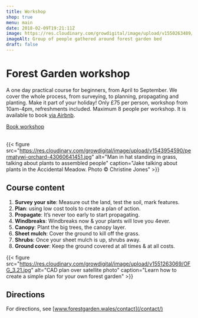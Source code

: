 ```yaml
---
title: Workshop
shop: true
menu: main
date: 2018-02-09T19:21:11Z
image: https://res.cloudinary.com/growdigital/image/upload/v1550263489/tour-42993811082-crop.jpg
imageAlt: Group of people gathered around forest garden bed
draft: false
---
```


# Forest Garden workshop

A one day practical course for beginners, from April to September. We cover the whole process, from surveying, to planning, propagating and planting. Make it part of your holiday! Only £75 per person, workshop from 10am-4pm, refreshments included. Maximum 8 people per workshop. It is available to book [via Airbnb](https://www.airbnb.co.uk/experiences/524767). 

<a class="button" href="https://www.airbnb.co.uk/experiences/524767">Book workshop</a><br><br>

{{< figure src="https://res.cloudinary.com/growdigital/image/upload/v1543954590/permatywi-orchard-43060641451.jpg" alt="Man in hat standing in grass, talking about plants to assembled people" caption="Jake talking about plants in the Accidental Meadow. Photo © Christine Jones" >}}

## Course content

1. **Survey your site**: Measure out the land, test the soil, mark features.
2. **Plan**: using low cost tools to create a plan of action.
3. **Propagate**: It’s never too early to start propagating.
4. **Windbreaks**: Windbreaks now & your plants will love you 4ever.
5. **Canopy**: Plant the big trees, the canopy layer.
6. **Sheet mulch**: Cover the ground to kill off the grass.
7. **Shrubs**: Once your sheet mulch is up, shrubs away.
8. **Ground cover**: Keep the ground covered at all times & at all costs.

<!-- 
1. **[Survey your site](/workshop/survey/)**: Measure out the land, test the soil, mark features.
2. **[Plan](/workshop/plan/)**: using low cost tools to create a plan of action.
3. **[Propagate](/workshop/propagate/)**: It’s never too early to start propagating.
4. **[Windbreaks](/workshop/windbreaks/)**: Windbreaks now & your plants will love you 4ever.
5. **[Canopy](/workshop/canopy/)**: Plant the big trees, the canopy layer.
6. **[Sheet mulch](/workshop/sheet-mulch/)**: Cover the ground to kill off the grass.
7. **[Shrubs](/workshop/shrubs/)**: Once your sheet mulch is up, shrubs away.
8. **[Ground cover](/workshop/ground-cover/)**: Keep the ground covered at all times & at all costs.
-->

{{< figure src="https://res.cloudinary.com/growdigital/image/upload/v1551263069/OFG_3.21.jpg" alt="CAD plan over satellite photo" caption="Learn how to create a simple plan for your own forest garden" >}}

## Directions

For directions, see [www.forestgarden.wales/contact](/contact/)

